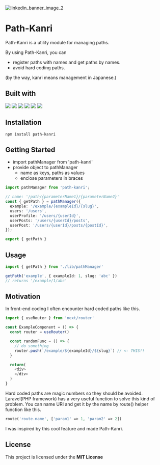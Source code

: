 ![linkedin_banner_image_2](https://user-images.githubusercontent.com/43242050/201691053-6ff17776-77b4-4566-815f-8981b162289a.png)

# Path-Kanri
Path-Kanri is a utility module for managing paths.  

By using Path-Kanri, you can
- register paths with names and get paths by names.
- avoid hard coding paths.

(by the way, kanri means management in Japanese.)

## Built with

![](https://img.shields.io/badge/-TypeScript-3178C6?logo=typescript&logoColor=white)
![](https://img.shields.io/badge/-Node.js-339933?logo=node.js&logoColor=white)
![](https://img.shields.io/badge/-ESLint-4B32C3?logo=eslint&logoColor=white)
![](https://img.shields.io/badge/-GitHub%20Actions-2088FF?logo=githubactions&logoColor=white)
![](https://img.shields.io/badge/-Jest-C21325?logo=jest&logoColor=white)
![](https://img.shields.io/badge/-npm-CB3837?logo=npm&logoColor=white)

## Installation
```
npm install path-kanri
```

## Getting Started
- import pathManager from 'path-kanri'
- provide object to pathManager
	- name as keys, paths as values
	- enclose parameters in braces

```typescript
import pathManager from 'path-kanri';

// name: '/path/{parameterName1}/{parameterName2}'
const { getPath } = pathManager({
  example: '/example/{exampleId}/{slug}',
  users: '/users',
  userProfile: '/users/{userId}',
  userPosts: '/users/{userId}/posts',
  userPost: '/users/{userId}/posts/{postId}',
});

export { getPath }
```

## Usage
```typescript
import { getPath } from './lib/pathManager'

getPath('example', { exampleId: 1, slug: 'abc' })
// returns '/example/1/abc'
```

## Motivation
In front-end coding I often encounter hard coded paths like this.
```typescript
import { useRouter } from 'next/router'

const ExampleComponent = () => {
  const router = useRouter()

  const randomFunc = () => {
    // do something
    router.push(`/example/${exampleId}/${slug}`) // <- THIS!!
  }

  return(
    <div>
    </div>
  )
}
```

Hard coded paths are magic numbers so they should be avoided.  
Laravel(PHP framework) has a very useful function to solve this kind of problem. You can name URI and get it by the name by route() helper function like this.
```php
route('route.name', ['param1' => 1, 'param2' => 2])
```
I was inspired by this cool feature and made Path-Kanri.

## License

This project is licensed under the **MIT License**
